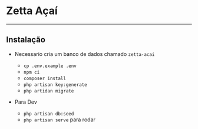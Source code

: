 # Zetta Açaí

___

## Instalação

* Necessario cria um banco de dados chamado `zetta-acai`

    * `cp .env.example .env`
    * `npm ci`
    * `composer install`
    * `php artisan key:generate`
    * `php artidan migrate`

* Para Dev
    * `php artisan db:seed`
    * `php artisan serve` para rodar
